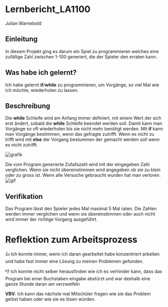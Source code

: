 # Lernbericht_LA1100

Julian Warnebold

## Einleitung

In diesem Projekt ging es darum ein Spiel zu programmieren welches eine zufällige Zahl zwischen 1-100 generiert, die der Spieler den erraten kann.

## Was habe ich gelernt?

Ich habe gelernt **if**/**while**  zu programmieren, um Vorgänge, so viel Mal wie ich möchte, wiederholen zu lassen.

## Beschreibung

Die **while** Schleife wird am Anfang immer definiert, mit einem Wert der sich erst ändert, sobald die **while** Schleife beendet werden soll. Damit kann man Vorgänge so oft wiederholen bis sie nicht mehr benötigt werden. Mit **if** kann man Vorgänge bestimmen, wenn das gefragte zutrifft. Wenn es nicht zu trifft wird mit **else** der Vorgang bestummen der gemacht werden soll wenn es nicht zutrifft.

![grafik](https://user-images.githubusercontent.com/110892623/189845901-d67b7de2-2b53-49cb-9975-f843de7d8680.png)

Die vom Program generierte Zufallszahl wird mit der eingegeben Zahl verglichen. Wenn sie nicht übereinstimmen wird angegeben ob sie zu klein oder zu gross ist. Wenn alle Versuche gebraucht wurden hat man verloren.
![gif](https://user-images.githubusercontent.com/110892623/189853799-638fb9f9-c95e-4c3e-98d9-da6069222e69.gif)




## Verifikation

Das Program lässt den Spieler jedes Mal maximal 5 Mal raten. Die Zahlen werden immer verglichen und wenn sie übereinstimmen oder auch nicht wird immer der richtige Vorgang ausgeführt.

# Reflektion zum Arbeitsprozess

👍 Ich konnte immer, wenn ich daran gearbeitet habe konzentriert arbeiten und habe fast immer eine Lösung zu meinen Problemen gefunden.

👎 Ich konnte nicht selber herausfinden wie ich es verhinder kann, dass das Program bei einer Buchstaben eingabe abstürzt und war deshalb eine ganze Stunde daran am verzweifeln

**VBV**: Ich kann das nächste mal Mitschüler fragen wie sie das Problem gelöst haben oder wie sie es lösen würden.
